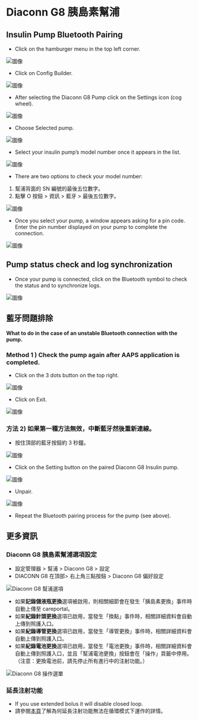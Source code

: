 # Diaconn G8 胰島素幫浦

## Insulin Pump Bluetooth Pairing

- Click on the hamburger menu in the top left corner.

![圖像](../images/DiaconnG8/DiaconnG8_01.jpg)

- Click on Config Builder.

![圖像](../images/DiaconnG8/DiaconnG8_02.jpg)

- After selecting the Diaconn G8 Pump click on the Settings icon (cog wheel).

![圖像](../images/DiaconnG8/DiaconnG8_03.jpg)

- Choose Selected pump.

![圖像](../images/DiaconnG8/DiaconnG8_04.jpg)

- Select your insulin pump’s model number once it appears in the list.

![圖像](../images/DiaconnG8/DiaconnG8_05.jpg)

- There are two options to check your model number:

1. 幫浦背面的 SN 編號的最後五位數字。
2. 點擊 O 按鈕 > 資訊 > 藍牙 > 最後五位數字。

![圖像](../images/DiaconnG8/DiaconnG8_06.jpg)

- Once you select your pump, a window appears asking for a pin code. Enter the pin number displayed on your pump to complete the connection.

 ![圖像](../images/DiaconnG8/DiaconnG8_07.jpg)

## Pump status check and log synchronization

- Once your pump is connected, click on the Bluetooth symbol to check the status and to synchronize logs.

![圖像](../images/DiaconnG8/DiaconnG8_08.jpg)

## 藍牙問題排除

**What to do in the case of an unstable Bluetooth connection with the pump.**

### Method 1 ) Check the pump again after AAPS application is completed.

- Click on the 3 dots button on the top right.

![圖像](../images/DiaconnG8/DiaconnG8_09.jpg)

- Click on Exit.

![圖像](../images/DiaconnG8/DiaconnG8_10.jpg)

### 方法 2) 如果第一種方法無效，中斷藍牙然後重新連線。

- 按住頂部的藍牙按鈕約 3 秒鐘。

![圖像](../images/DiaconnG8/DiaconnG8_11.jpg)

- Click on the Setting button on the paired Diaconn G8 Insulin pump.

![圖像](../images/DiaconnG8/DiaconnG8_12.jpg)

- Unpair.

![圖像](../images/DiaconnG8/DiaconnG8_13.jpg)

- Repeat the Bluetooth pairing process for the pump (see above).

## 更多資訊

### Diaconn G8 胰島素幫浦選項設定

- 設定管理器 > 幫浦 > Diaconn G8 > 設定
- DIACONN G8 在頂部> 右上角三點按鈕 > Diaconn G8 偏好設定

![Diaconn G8 幫浦選項](../images/DiaconnG8/DiaconnG8_14.jpg)

- 如果**記錄儲液瓶更換**選項被啟用，則相關細節會在發生「胰島素更換」事件時自動上傳至 careportal。
- 如果**紀錄針頭更換**選項已啟用，當發生「換點」事件時，相關詳細資料會自動上傳到照護入口。
- 如果**紀錄導管更換**選項已啟用，當發生「導管更換」事件時，相關詳細資料會自動上傳到照護入口。
- 如果**紀錄電池更換**選項已啟用，當發生「電池更換」事件時，相關詳細資料會自動上傳到照護入口，並且「幫浦電池更換」按鈕會在「操作」頁籤中停用。 （注意：更換電池前，請先停止所有進行中的注射功能。）

![Diaconn G8 操作選單](../images/DiaconnG8/DiaconnG8_15.jpg)

### 延長注射功能

- If you use extended bolus it will disable closed loop.
- 請參閱[本頁](../DailyLifeWithAaps/ExtendedCarbs.md#why-extended-boluses-wont-work-in-a-closed-loop-environment)了解為何延長注射功能無法在循環模式下運作的詳情。
